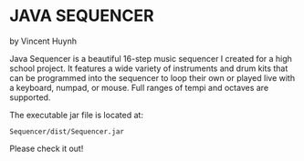 # JAVA SEQUENCER
by Vincent Huynh

Java Sequencer is a beautiful 16-step music sequencer I created for a high school project.
It features a wide variety of instruments and drum kits that can be programmed into the sequencer to loop their own or played live with a keyboard, numpad, or mouse.
Full ranges of tempi and octaves are supported.

The executable jar file is located at:

```Sequencer/dist/Sequencer.jar```

Please check it out!
